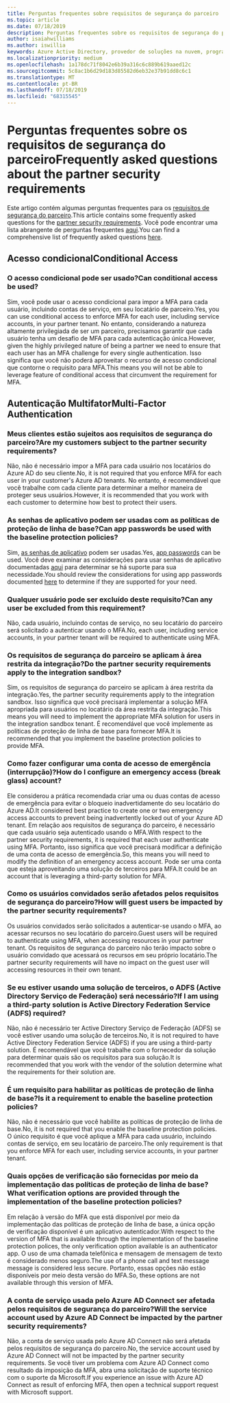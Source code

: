 ```yaml
---
title: Perguntas frequentes sobre requisitos de segurança do parceiro | Centro de parceiros
ms.topic: article
ms.date: 07/18/2019
description: Perguntas frequentes sobre os requisitos de segurança do parceiro
author: isaiahwilliams
ms.author: iswillia
keywords: Azure Active Directory, provedor de soluções na nuvem, programa de provedor de soluções na nuvem, CSP, fornecedor do painel de controle, CPV, autenticação multifator, MFA, modelo de aplicativo seguro, modelo de aplicativo seguro, segurança
ms.localizationpriority: medium
ms.openlocfilehash: 1a178dc71f8042e6b39a316c6c889b619aaed12c
ms.sourcegitcommit: 5c8ac1b6d29d183d85582d6eb32e37b91dd8c6c1
ms.translationtype: MT
ms.contentlocale: pt-BR
ms.lasthandoff: 07/18/2019
ms.locfileid: "68315545"
---
```

# <a name="frequently-asked-questions-about-the-partner-security-requirements"></a><span data-ttu-id="cce94-104">Perguntas frequentes sobre os requisitos de segurança do parceiro</span><span class="sxs-lookup"><span data-stu-id="cce94-104">Frequently asked questions about the partner security requirements</span></span>

<span data-ttu-id="cce94-105">Este artigo contém algumas perguntas frequentes para os [requisitos de segurança do parceiro](partner-security-requirements.md).</span><span class="sxs-lookup"><span data-stu-id="cce94-105">This article contains some frequently asked questions for the [partner security requirements](partner-security-requirements.md).</span></span> <span data-ttu-id="cce94-106">Você pode encontrar uma lista abrangente de perguntas frequentes [aqui](http://assetsprod.microsoft.com/security-requirements-faq.pdf).</span><span class="sxs-lookup"><span data-stu-id="cce94-106">You can find a comprehensive list of frequently asked questions [here](http://assetsprod.microsoft.com/security-requirements-faq.pdf).</span></span>

## <a name="conditional-access"></a><span data-ttu-id="cce94-107">Acesso condicional</span><span class="sxs-lookup"><span data-stu-id="cce94-107">Conditional Access</span></span>

### <a name="can-conditional-access-be-used"></a><span data-ttu-id="cce94-108">O acesso condicional pode ser usado?</span><span class="sxs-lookup"><span data-stu-id="cce94-108">Can conditional access be used?</span></span>

<span data-ttu-id="cce94-109">Sim, você pode usar o acesso condicional para impor a MFA para cada usuário, incluindo contas de serviço, em seu locatário de parceiro.</span><span class="sxs-lookup"><span data-stu-id="cce94-109">Yes, you can use conditional access to enforce MFA for each user, including service accounts, in your partner tenant.</span></span> <span data-ttu-id="cce94-110">No entanto, considerando a natureza altamente privilegiada de ser um parceiro, precisamos garantir que cada usuário tenha um desafio de MFA para cada autenticação única.</span><span class="sxs-lookup"><span data-stu-id="cce94-110">However, given the highly privileged nature of being a partner we need to ensure that each user has an MFA challenge for every single authentication.</span></span> <span data-ttu-id="cce94-111">Isso significa que você não poderá aproveitar o recurso de acesso condicional que contorne o requisito para MFA.</span><span class="sxs-lookup"><span data-stu-id="cce94-111">This means you will not be able to leverage feature of conditional access that circumvent the requirement for MFA.</span></span>

## <a name="multi-factor-authentication"></a><span data-ttu-id="cce94-112">Autenticação Multifator</span><span class="sxs-lookup"><span data-stu-id="cce94-112">Multi-Factor Authentication</span></span>

### <a name="are-my-customers-subject-to-the-partner-security-requirements"></a><span data-ttu-id="cce94-113">Meus clientes estão sujeitos aos requisitos de segurança do parceiro?</span><span class="sxs-lookup"><span data-stu-id="cce94-113">Are my customers subject to the partner security requirements?</span></span>

<span data-ttu-id="cce94-114">Não, não é necessário impor a MFA para cada usuário nos locatários do Azure AD do seu cliente.</span><span class="sxs-lookup"><span data-stu-id="cce94-114">No, it is not required that you enforce MFA for each user in your customer's Azure AD tenants.</span></span> <span data-ttu-id="cce94-115">No entanto, é recomendável que você trabalhe com cada cliente para determinar a melhor maneira de proteger seus usuários.</span><span class="sxs-lookup"><span data-stu-id="cce94-115">However, it is recommended that you work with each customer to determine how best to protect their users.</span></span>

### <a name="can-app-passwords-be-used-with-the-baseline-protection-policies"></a><span data-ttu-id="cce94-116">As senhas de aplicativo podem ser usadas com as políticas de proteção de linha de base?</span><span class="sxs-lookup"><span data-stu-id="cce94-116">Can app passwords be used with the baseline protection policies?</span></span>

<span data-ttu-id="cce94-117">Sim, [as senhas de aplicativo](https://docs.microsoft.com/azure/active-directory/authentication/howto-mfa-mfasettings#app-passwords) podem ser usadas.</span><span class="sxs-lookup"><span data-stu-id="cce94-117">Yes, [app passwords](https://docs.microsoft.com/azure/active-directory/authentication/howto-mfa-mfasettings#app-passwords) can be used.</span></span> <span data-ttu-id="cce94-118">Você deve examinar as considerações para usar senhas de aplicativo documentadas [aqui](https://docs.microsoft.com/azure/active-directory/authentication/howto-mfa-mfasettings#considerations-about-app-passwords) para determinar se há suporte para sua necessidade.</span><span class="sxs-lookup"><span data-stu-id="cce94-118">You should review the considerations for using app passwords documented [here](https://docs.microsoft.com/azure/active-directory/authentication/howto-mfa-mfasettings#considerations-about-app-passwords) to determine if they are supported for your need.</span></span>

### <a name="can-any-user-be-excluded-from-this-requirement"></a><span data-ttu-id="cce94-119">Qualquer usuário pode ser excluído deste requisito?</span><span class="sxs-lookup"><span data-stu-id="cce94-119">Can any user be excluded from this requirement?</span></span> 

<span data-ttu-id="cce94-120">Não, cada usuário, incluindo contas de serviço, no seu locatário do parceiro será solicitado a autenticar usando o MFA.</span><span class="sxs-lookup"><span data-stu-id="cce94-120">No, each user, including service accounts, in your partner tenant will be required to authenticate using MFA.</span></span>

### <a name="do-the-partner-security-requirements-apply-to-the-integration-sandbox"></a><span data-ttu-id="cce94-121">Os requisitos de segurança do parceiro se aplicam à área restrita da integração?</span><span class="sxs-lookup"><span data-stu-id="cce94-121">Do the partner security requirements apply to the integration sandbox?</span></span>

<span data-ttu-id="cce94-122">Sim, os requisitos de segurança do parceiro se aplicam à área restrita da integração.</span><span class="sxs-lookup"><span data-stu-id="cce94-122">Yes, the partner security requirements apply to the integration sandbox.</span></span> <span data-ttu-id="cce94-123">Isso significa que você precisará implementar a solução MFA apropriada para usuários no locatário da área restrita da integração.</span><span class="sxs-lookup"><span data-stu-id="cce94-123">This means you will need to implement the appropriate MFA solution for users in the integration sandbox tenant.</span></span> <span data-ttu-id="cce94-124">É recomendável que você implemente as políticas de proteção de linha de base para fornecer MFA.</span><span class="sxs-lookup"><span data-stu-id="cce94-124">It is recommended that you implement the baseline protection policies to provide MFA.</span></span>

### <a name="how-do-i-configure-an-emergency-access-break-glass-account"></a><span data-ttu-id="cce94-125">Como fazer configurar uma conta de acesso de emergência (interrupção)?</span><span class="sxs-lookup"><span data-stu-id="cce94-125">How do I configure an emergency access (break glass) account?</span></span>

<span data-ttu-id="cce94-126">Ele considerou a prática recomendada criar uma ou duas contas de acesso de emergência para evitar o bloqueio inadvertidamente do seu locatário do Azure AD.</span><span class="sxs-lookup"><span data-stu-id="cce94-126">It considered best practice to create one or two emergency access accounts to prevent being inadvertently locked out of your Azure AD tenant.</span></span> <span data-ttu-id="cce94-127">Em relação aos requisitos de segurança do parceiro, é necessário que cada usuário seja autenticado usando o MFA.</span><span class="sxs-lookup"><span data-stu-id="cce94-127">With respect to the partner security requirements, it is required that each user authenticate using MFA.</span></span> <span data-ttu-id="cce94-128">Portanto, isso significa que você precisará modificar a definição de uma conta de acesso de emergência.</span><span class="sxs-lookup"><span data-stu-id="cce94-128">So, this means you will need to modify the definition of an emergency access account.</span></span> <span data-ttu-id="cce94-129">Pode ser uma conta que esteja aproveitando uma solução de terceiros para MFA.</span><span class="sxs-lookup"><span data-stu-id="cce94-129">It could be an account that is leveraging a third-party solution for MFA.</span></span>

### <a name="how-will-guest-users-be-impacted-by-the-partner-security-requirements"></a><span data-ttu-id="cce94-130">Como os usuários convidados serão afetados pelos requisitos de segurança do parceiro?</span><span class="sxs-lookup"><span data-stu-id="cce94-130">How will guest users be impacted by the partner security requirements?</span></span>

<span data-ttu-id="cce94-131">Os usuários convidados serão solicitados a autenticar-se usando o MFA, ao acessar recursos no seu locatário do parceiro.</span><span class="sxs-lookup"><span data-stu-id="cce94-131">Guest users will be required to authenticate using MFA, when accessing resources in your partner tenant.</span></span> <span data-ttu-id="cce94-132">Os requisitos de segurança do parceiro não terão impacto sobre o usuário convidado que acessará os recursos em seu próprio locatário.</span><span class="sxs-lookup"><span data-stu-id="cce94-132">The partner security requirements will have no impact on the guest user will accessing resources in their own tenant.</span></span>

### <a name="if-i-am-using-a-third-party-solution-is-active-directory-federation-service-adfs-required"></a><span data-ttu-id="cce94-133">Se eu estiver usando uma solução de terceiros, o ADFS (Active Directory Serviço de Federação) será necessário?</span><span class="sxs-lookup"><span data-stu-id="cce94-133">If I am using a third-party solution is Active Directory Federation Service (ADFS) required?</span></span> 

<span data-ttu-id="cce94-134">Não, não é necessário ter Active Directory Serviço de Federação (ADFS) se você estiver usando uma solução de terceiros.</span><span class="sxs-lookup"><span data-stu-id="cce94-134">No, it is not required to have Active Directory Federation Service (ADFS) if you are using a third-party solution.</span></span> <span data-ttu-id="cce94-135">É recomendável que você trabalhe com o fornecedor da solução para determinar quais são os requisitos para sua solução.</span><span class="sxs-lookup"><span data-stu-id="cce94-135">It is recommended that you work with the vendor of the solution determine what the requirements for their solution are.</span></span>

### <a name="is-it-a-requirement-to-enable-the-baseline-protection-policies"></a><span data-ttu-id="cce94-136">É um requisito para habilitar as políticas de proteção de linha de base?</span><span class="sxs-lookup"><span data-stu-id="cce94-136">Is it a requirement to enable the baseline protection policies?</span></span>

<span data-ttu-id="cce94-137">Não, não é necessário que você habilite as políticas de proteção de linha de base.</span><span class="sxs-lookup"><span data-stu-id="cce94-137">No, it is not required that you enable the baseline protection policies.</span></span> <span data-ttu-id="cce94-138">O único requisito é que você aplique a MFA para cada usuário, incluindo contas de serviço, em seu locatário de parceiro.</span><span class="sxs-lookup"><span data-stu-id="cce94-138">The only requirement is that you enforce MFA for each user, including service accounts, in your partner tenant.</span></span>

### <a name="what-verification-options-are-provided-through-the-implementation-of-the-baseline-protection-policies"></a><span data-ttu-id="cce94-139">Quais opções de verificação são fornecidas por meio da implementação das políticas de proteção de linha de base?</span><span class="sxs-lookup"><span data-stu-id="cce94-139">What verification options are provided through the implementation of the baseline protection policies?</span></span> 

<span data-ttu-id="cce94-140">Em relação à versão do MFA que está disponível por meio da implementação das políticas de proteção de linha de base, a única opção de verificação disponível é um aplicativo autenticador.</span><span class="sxs-lookup"><span data-stu-id="cce94-140">With respect to the version of MFA that is available through the implementation of the baseline protection polices, the only verification option available is an authenticator app.</span></span> <span data-ttu-id="cce94-141">O uso de uma chamada telefônica e mensagem de mensagem de texto é considerado menos seguro.</span><span class="sxs-lookup"><span data-stu-id="cce94-141">The use of a phone call and text message message is considered less secure.</span></span> <span data-ttu-id="cce94-142">Portanto, essas opções não estão disponíveis por meio desta versão do MFA.</span><span class="sxs-lookup"><span data-stu-id="cce94-142">So, these options are not available through this version of MFA.</span></span>

### <a name="will-the-service-account-used-by-azure-ad-connect-be-impacted-by-the-partner-security-requirements"></a><span data-ttu-id="cce94-143">A conta de serviço usada pelo Azure AD Connect ser afetada pelos requisitos de segurança do parceiro?</span><span class="sxs-lookup"><span data-stu-id="cce94-143">Will the service account used by Azure AD Connect be impacted by the partner security requirements?</span></span>

<span data-ttu-id="cce94-144">Não, a conta de serviço usada pelo Azure AD Connect não será afetada pelos requisitos de segurança do parceiro.</span><span class="sxs-lookup"><span data-stu-id="cce94-144">No, the service account used by Azure AD Connect will not be impacted by the partner security requirements.</span></span> <span data-ttu-id="cce94-145">Se você tiver um problema com Azure AD Connect como resultado da imposição da MFA, abra uma solicitação de suporte técnico com o suporte da Microsoft.</span><span class="sxs-lookup"><span data-stu-id="cce94-145">If you experience an issue with Azure AD Connect as result of enforcing MFA, then open a technical support request with Microsoft support.</span></span>
